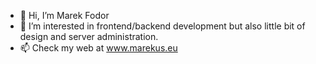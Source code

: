 - 👋 Hi, I’m Marek Fodor
- 👀 I’m interested in frontend/backend development but also little bit of design and server administration.
- 📫 Check my web at www.marekus.eu
